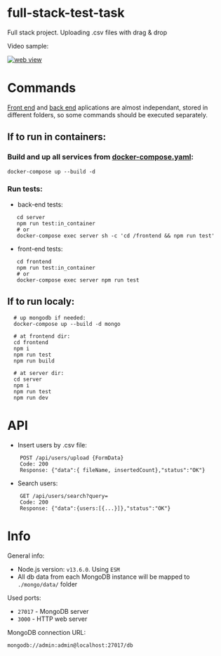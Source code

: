 # full-stack-test-task
Full stack project.  Uploading .csv files with drag &amp; drop

Video sample:


[![web view](http://img.youtube.com/vi/MnY8Ko0pOC8/0.jpg)](http://www.youtube.com/watch?v=MnY8Ko0pOC8 "Step by step")


# Commands
[Front end](frontend) and [back end](server) aplications are almost independant, stored in different folders,
so some commands should be executed separately.

## If to run in containers: 
### Build and up all services from [docker-compose.yaml](docker-compose.yaml):

    docker-compose up --build -d

### Run tests:

- back-end tests:
```
   cd server
   npm run test:in_container
   # or
   docker-compose exec server sh -c 'cd /frontend && npm run test'
```
- front-end tests:
```
   cd frontend
   npm run test:in_container
   # or
   docker-compose exec server npm run test
```

## If to run localy: 
```
  # up mongodb if needed:
  docker-compose up --build -d mongo

  # at frontend dir:
  cd frontend 
  npm i 
  npm run test
  npm run build
  
  # at server dir:
  cd server
  npm i 
  npm run test
  npm run dev
```
# API
- Insert users by .csv file:
```
    POST /api/users/upload {FormData}
    Code: 200
    Response: {"data":{ fileName, insertedCount},"status":"OK"}
```

- Search users:
```
    GET /api/users/search?query=
    Code: 200
    Response: {"data":{users:[{...}]},"status":"OK"}
```



# Info

General info:
- Node.js version: `v13.6.0`. Using `ESM`
- All db data from each MongoDB instance will be mapped to `./mongo/data/` folder

Used ports:  
- `27017` - MongoDB server
- `3000`  - HTTP web server

MongoDB connection URL: 

    mongodb://admin:admin@localhost:27017/db

